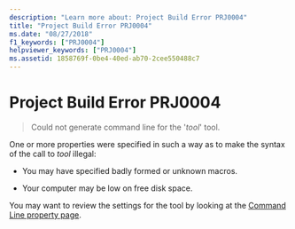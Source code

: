 ```yaml
---
description: "Learn more about: Project Build Error PRJ0004"
title: "Project Build Error PRJ0004"
ms.date: "08/27/2018"
f1_keywords: ["PRJ0004"]
helpviewer_keywords: ["PRJ0004"]
ms.assetid: 1858769f-0be4-40ed-ab70-2cee550488c7
---
```

# Project Build Error PRJ0004

> Could not generate command line for the '*tool*' tool.

One or more properties were specified in such a way as to make the syntax of the call to *tool* illegal:

- You may have specified badly formed or unknown macros.

- Your computer may be low on free disk space.

You may want to review the settings for the tool by looking at the [Command Line property page](../../build/reference/command-line-property-pages.md).
